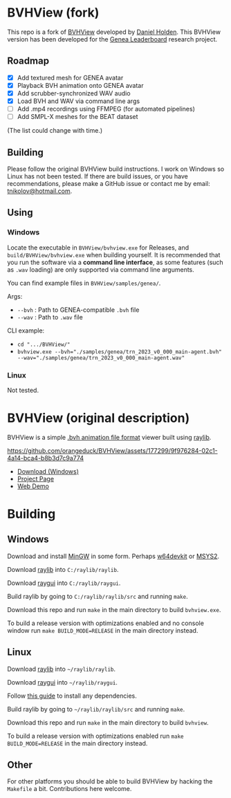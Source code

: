 # BVHView (fork)

This repo is a fork of [BVHView](https://github.com/orangeduck/BVHView) developed by [Daniel Holden](https://theorangeduck.com/). This BVHView version has been developed for the [Genea Leaderboard](https://genea-workshop.github.io/leaderboard/) research project.

## Roadmap

- [x] Add textured mesh for GENEA avatar
- [X] Playback BVH animation onto GENEA avatar
- [X] Add scrubber-synchronized WAV audio
- [X] Load BVH and WAV via command line args
- [ ] Add .mp4 recordings using FFMPEG (for automated pipelines)
- [ ] Add SMPL-X meshes for the BEAT dataset

(The list could change with time.)

## Building

Please follow the original BVHView build instructions. I work on Windows so Linux has not been tested. If there are build issues, or you have recommendations, please make a GitHub issue or contact me by email: tnikolov@hotmail.com.

## Using

### Windows

Locate the executable in `BVHView/bvhview.exe` for Releases, and `build/BVHView/bvhview.exe` when building yourself. It is recommended that you run the software via a **command line interface**, as some features (such as `.wav` loading) are only supported via command line arguments.

You can find example files in `BVHView/samples/genea/`.

Args:
- `--bvh` : Path to GENEA-compatible `.bvh` file
- `--wav` : Path to `.wav` file

CLI example:
- `cd ".../BVHView/"`
- `bvhview.exe --bvh="./samples/genea/trn_2023_v0_000_main-agent.bvh" --wav="./samples/genea/trn_2023_v0_000_main-agent.wav"`

### Linux

Not tested.

# BVHView (original description)

BVHView is a simple [.bvh animation file format](https://research.cs.wisc.edu/graphics/Courses/cs-838-1999/Jeff/BVH.html) viewer built using [raylib](https://www.raylib.com/).



https://github.com/orangeduck/BVHView/assets/177299/9f976284-02c1-4a14-bca4-b8b3d7c9a774



* [Download (Windows)](https://theorangeduck.com/media/uploads/BVHView/bvhview.zip)
* [Project Page](https://theorangeduck.com/page/bvhview)
* [Web Demo](https://theorangeduck.com/media/uploads/BVHView/bvhview.html)

# Building

## Windows

Download and install [MinGW](https://www.mingw-w64.org/) in some form. Perhaps [w64devkit](https://www.mingw-w64.org/downloads/#w64devkit) or [MSYS2](https://www.mingw-w64.org/downloads/#msys2).

Download [raylib](https://github.com/raysan5/raylib) into `C:/raylib/raylib`.

Download [raygui](https://github.com/raysan5/raygui) into `C:/raylib/raygui`.

Build raylib by going to `C:/raylib/raylib/src` and running `make`.

Download this repo and run `make` in the main directory to build `bvhview.exe`.

To build a release version with optimizations enabled and no console window run `make BUILD_MODE=RELEASE` in the main directory instead.

## Linux

Download [raylib](https://github.com/raysan5/raylib) into `~/raylib/raylib`.

Download [raygui](https://github.com/raysan5/raygui) into `~/raylib/raygui`.

Follow [this guide](https://github.com/raysan5/raylib/wiki/Working-on-GNU-Linux) to install any dependencies. 

Build raylib by going to `~/raylib/raylib/src` and running `make`.

Download this repo and run `make` in the main directory to build `bvhview`.

To build a release version with optimizations enabled run `make BUILD_MODE=RELEASE` in the main directory instead.

## Other

For other platforms you should be able to build BVHView by hacking the `Makefile` a bit. Contributions here welcome.
